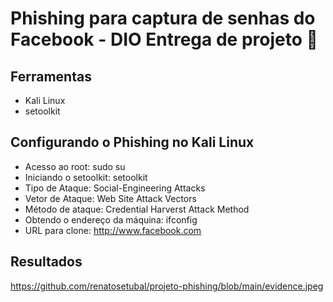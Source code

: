 # Phishing para captura de senhas do Facebook - DIO Entrega de projeto 👋
## Ferramentas
- Kali Linux
- setoolkit
## Configurando o Phishing no Kali Linux
- Acesso ao root: sudo su
- Iniciando o setoolkit: setoolkit
- Tipo de Ataque: Social-Engineering Attacks
- Vetor de Ataque: Web Site Attack Vectors
- Método de ataque: Credential Harverst Attack Method
- Obtendo o endereço da máquina: ifconfig
- URL para clone: http://www.facebook.com
## Resultados
https://github.com/renatosetubal/projeto-phishing/blob/main/evidence.jpeg
